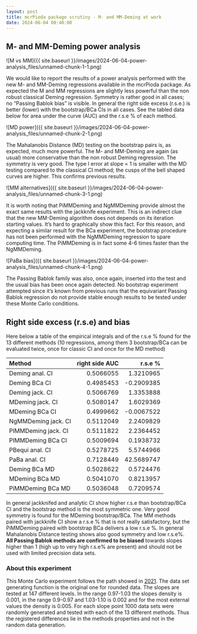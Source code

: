 ```yaml
---
layout: post
title: mcrPioda package scrutiny - M- and MM-Deming at work
date: 2024-06-04 00:40:00
---
```


## M- and MM-Deming power analysis

![M vs MM]({{ site.baseurl }}/images/2024-06-04-power-analysis_files/unnamed-chunk-1-1.png)

We would like to report the results of a power analysis performed with
the new M- and MM-Deming regressions available in the mcrPioda package.
As expected the M and MM regressions are slightly less powerful than the
non robust classical Deming regression. Symmetry is rather good in all
cases; no “Passing Bablok bias” is visible. In general the right side
excess (r.s.e.) is better (lower) with the bootstrap/BCa CIs in all
cases. See the tabled data below for area under the curve (AUC) and the
r.s.e % of each method.

![MD power]({{ site.baseurl }}/images/2024-06-04-power-analysis_files/unnamed-chunk-2-1.png)

The Mahalanobis Distance (MD) testing on the bootstrap pairs is, as
expected, much more powerful. The M- and MM-Deming are again (as usual)
more conservative than the non robust Deming regression. The symmetry is
very good. The type I error at slope = 1 is smaller with the MD testing
compared to the classical CI method; the cusps of the bell shaped curves
are higher. This confirms previous results.

![MM alternatives]({{ site.baseurl }}/images/2024-06-04-power-analysis_files/unnamed-chunk-3-1.png)

It is worth noting that PiMMDeming and NgMMDeming provide almost the
exact same results with the jackknife experiment. This is an indirect
clue that the new MM-Deming algorithm does not depends on its iteration
starting values. It’s hard to graphically show this fact. For this
reason, and expecting a similar result for the BCa experiment, the
bootstrap procedure has not been performed with the NgMMDeming
regression to spare computing time. The PiMMDeming is in fact some 4-6
times faster than the NgMMDeming.

![PaBa bias]({{ site.baseurl }}/images/2024-06-04-power-analysis_files/unnamed-chunk-4-1.png)

The Passing Bablok family was also, once again, inserted into the test
and the usual bias has been once again detected. No bootstrap experiment
attempted since it’s known from previous runs that the equivariant
Passing Bablok regression do not provide stable enough results to be
tested under these Monte Carlo conditions.

## Right side excess (r.s.e) and bias

Here below a table of the empirical integrals and of the r.s.e % found
for the 13 different methods (10 regressions, among them 3 bootstrap/BCa
can be evaluated twice, once for classic CI and once for the MD method)

|         Method        |  right side AUC  |    r.s.e %   |
| :-------------------- | ---------------: | -----------: |
|  Deming anal. CI      |      0.5066055   |   1.3210965  |
|  Deming BCa CI        |      0.4985453   |  \-0.2909385  |
|  Deming jack. CI      |      0.5066769   |   1.3353888  |
|  MDeming jack. CI     |      0.5080147   |   1.6029369  |
|  MDeming BCa CI       |      0.4999662   |  \-0.0067522  |
|  NgMMDeming jack. CI  |      0.5112049   |   2.2409829  |
|  PIMMDeming jack. CI  |      0.5111822   |   2.2364452  |
|  PIMMDeming BCa CI    |      0.5009694   |   0.1938732  |
|  PBequi anal. CI      |      0.5278725   |   5.5744966  |
|  PaBa anal. CI        |      0.7128449   |  42.5689747  |
|  Deming BCa MD        |      0.5028622   |   0.5724476  |
|  MDeming BCa MD       |      0.5041070   |   0.8213957  |
|  PiMMDeming BCa MD    |      0.5036048   |   0.7209574  |

In general jackknifed and analytic CI show higher r.s.e than
bootstrap/BCa CI and the bootstrap method is the most symmetric one.
Very good symmetry is found for the MDeming bootstrap/BCa. The MM
methods paired with jackknife CI show a r.s.e % that is not really
satisfactory, but the PiMMDeming paired with bootstrap BCa delivers a
low r.s.e %. In general Mahalanobis Distance testing shows also good
symmetry and low r.s.e%. **All Passing Bablok methods are confirmed to
be biased** towards slopes higher than 1 (high up to very high r.s.e%
are present) and should not be used with limited precision data sets.

### About this experiment

This Monte Carlo experiment follows the path showed in
[2021](https://arxiv.org/pdf/2105.04628). The data set generating
function is the original one for rounded data. The slopes are tested at
147 different levels. In the range 0.97-1.03 the slopes density is
0.001, in the range 0.9-0.97 and 1.03-1.10 is 0.002 and for the most
external values the density is 0.005. For each slope point 1000 data
sets were randomly generated and tested with each of the 13 different
methods. Thus the registered differences lie in the methods properties
and not in the random data generation.
